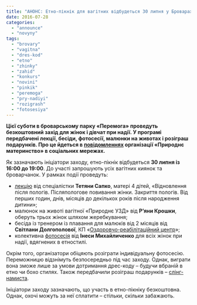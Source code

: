 ```yaml
---
title: "АНОНС: Етно-пікнік для вагітних відбудеться 30 липня у Броварах"
date: 2016-07-28
categories: 
  - "announce"
  - "novyny"
tags: 
  - "brovary"
  - "vagitna"
  - "dres-kod"
  - "etno"
  - "zhinky"
  - "zahid"
  - "konkurs"
  - "novini"
  - "pinkik"
  - "peremoga"
  - "pry-nadiyi"
  - "rozigrash"
  - "fotosesiya"
---
```


**Цієї суботи в броварському парку «Перемога» проведуть безкоштовний захід для жінок і дівчат при надії. У програмі передбачені лекції, бесіди, фотосесії, малюнки на животах і розіграш подарунків. Про це йдеться в [повідомленнях](https://www.facebook.com/events/1156732334346906/) організації «Природнє материнство» в соціальних мережах.**

Як зазначають ініціатори заходу, етно-пікнік відбудеться **30 липня із 16:00 до 19:00**. До участі запрошують усіх вагітних киянок та броварчанок. У рамках події проведуть:

- [лекцію](https://www.facebook.com/photo.php?fbid=1044702665623990&set=a.414665881961008.1073741828.100002527994726&type=3&theater) від спеціалістки **Тетяни Сапко**, матері 4 дітей, «Відновлення після пологів. Післяпологове повивання жінки. Закриття пологів. Від перших годин, днів, місяців до декількох років після народження дитини»;
- малюнок на животі вагітної «Природнє УЗД» від **Р’яни Крошки**, оберуть трьох жінок шляхом жеребкування;
- бесіда із тренером із плавання для малюків від 2 місяців від **Світлани Долгополової**, КП «[Оздоровчо-реабілітаційний центр](https://mpz.brovary.org/tag/kp-orts/)»;
- колективна [фотосесія](https://www.facebook.com/imihaylichenko/media_set?set=a.1050785701670166.100002162376153&type=3) від **Інеси Михайличенко** для всіх жінок при надії, вдягнених в етностилі.

Окрім того, організатори обіцяють розіграти індивідуальну фотосесію. Переможницю відзнімуть безпосередньо під час заходу. Однак, виграти вона зможе лише за умови дотримання дрес-коду – будучи вбраній в етно чи бохо стилях. Також передбачили розіграш подарунків – [слінг-намиста](http://yarmirina.com.ua/).

Ініціатори заходу зазначають, що участь в етно-пікніку безкоштовна. Однак, охочі можуть за неї сплатити – стільки, скільки забажають.
